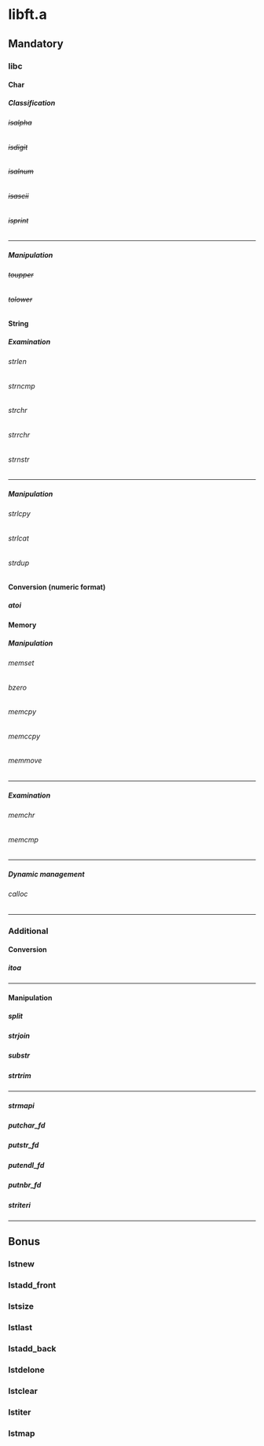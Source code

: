 # **libft.a**

## **Mandatory**
### **libc**

#### **Char**

##### Classification
###### ~~isalpha~~
###### ~~isdigit~~
###### ~~isalnum~~
###### ~~isascii~~
###### ~~isprint~~
---
##### Manipulation
###### ~~toupper~~
###### ~~tolower~~

#### **String**

##### Examination
###### strlen
###### strncmp
###### strchr
###### strrchr
###### strnstr
---
##### Manipulation
###### strlcpy
###### strlcat
###### strdup

#### **Conversion (numeric format)**
##### atoi

#### **Memory**

##### Manipulation
###### memset
###### bzero
###### memcpy
###### memccpy
###### memmove
---
##### Examination
###### memchr
###### memcmp
---
##### Dynamic management
###### calloc
___

### **Additional**

#### **Conversion**
##### itoa
---
#### **Manipulation**
##### split
##### strjoin
##### substr
##### strtrim
---
####
##### strmapi
##### putchar_fd
##### putstr_fd
##### putendl_fd
##### putnbr_fd
##### striteri
___

## **Bonus**
### lstnew
### lstadd_front
### lstsize
### lstlast
### lstadd_back
### lstdelone
### lstclear
### lstiter
### lstmap